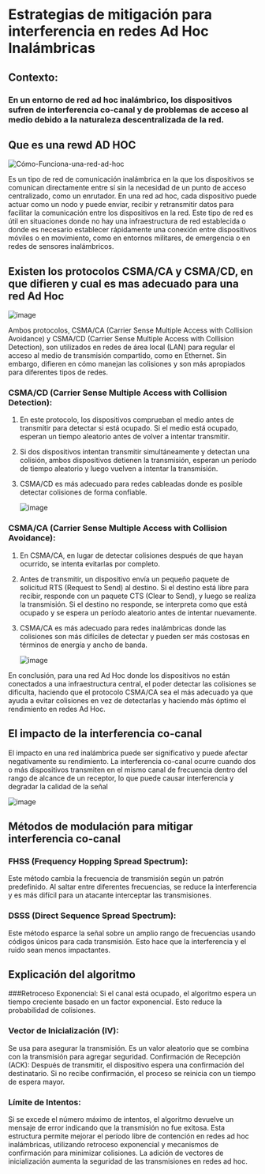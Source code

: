 #  Estrategias de mitigación para interferencia en redes Ad Hoc Inalámbricas

## Contexto: 

### En un entorno de red ad hoc inalámbrico, los dispositivos sufren de interferencia co-canal y de problemas de acceso al medio debido a la naturaleza descentralizada de la red.

## Que es una rewd AD HOC

![Cómo-Funciona-una-red-ad-hoc](https://github.com/EnriqueUPCH/DatosyredesRepo/assets/117322038/b592e266-ee27-423d-a877-a709a739f4aa)

Es un tipo de red de comunicación inalámbrica en la que los dispositivos se comunican directamente entre sí 
sin la necesidad de un punto de acceso centralizado, como un enrutador.
En una red ad hoc, cada dispositivo puede actuar como un nodo y puede enviar, recibir y retransmitir datos para 
facilitar la comunicación entre los dispositivos en la red. Este tipo de red es útil en situaciones donde no hay
una infraestructura de red establecida o donde es necesario establecer rápidamente una conexión entre dispositivos móviles o en movimiento,
como en entornos militares, de emergencia o en redes de sensores inalámbricos.

## Existen los protocolos CSMA/CA y CSMA/CD, en que difieren y cual es mas adecuado para una red Ad Hoc

  ![image](https://github.com/EnriqueUPCH/DatosyredesRepo/assets/117322038/87c1f5d0-e2a5-4a93-9a31-7dea8111d9df)

Ambos protocolos, CSMA/CA (Carrier Sense Multiple Access with Collision Avoidance) y CSMA/CD (Carrier Sense Multiple Access with Collision Detection), son utilizados en redes de área local (LAN) para regular el acceso al medio de transmisión compartido, como en Ethernet. Sin embargo, difieren en cómo manejan las colisiones y son más apropiados para diferentes tipos de redes.

### CSMA/CD (Carrier Sense Multiple Access with Collision Detection):

1. En este protocolo, los dispositivos comprueban el medio antes de transmitir para detectar si está ocupado. Si el medio está ocupado, esperan un tiempo aleatorio antes de volver a intentar transmitir.
2. Si dos dispositivos intentan transmitir simultáneamente y detectan una colisión, ambos dispositivos detienen la transmisión, esperan un período de tiempo aleatorio y luego vuelven a intentar la transmisión.
3. CSMA/CD es más adecuado para redes cableadas donde es posible detectar colisiones de forma confiable.

   ![image](https://github.com/EnriqueUPCH/DatosyredesRepo/assets/117322038/18aa92c6-2eb9-45a4-9f4e-d52185f43444)


### CSMA/CA (Carrier Sense Multiple Access with Collision Avoidance):
1. En CSMA/CA, en lugar de detectar colisiones después de que hayan ocurrido, se intenta evitarlas por completo.
2. Antes de transmitir, un dispositivo envía un pequeño paquete de solicitud RTS (Request to Send) al destino. Si el destino está libre para recibir, responde con un paquete CTS (Clear to Send), y luego se realiza la transmisión. Si el destino no responde, se interpreta como que está ocupado y se espera un período aleatorio antes de intentar nuevamente.
3. CSMA/CA es más adecuado para redes inalámbricas donde las colisiones son más difíciles de detectar y pueden ser más costosas en términos de energía y ancho de banda.

   ![image](https://github.com/EnriqueUPCH/DatosyredesRepo/assets/117322038/929a6696-ca7f-4018-93dc-ee1458ea4f3e)


En conclusión, para una red Ad Hoc donde los dispositivos no están conectados a una infraestructura central, el poder detectar las colisiones se dificulta, haciendo que el protocolo CSMA/CA sea el más adecuado ya que ayuda a evitar colisiones en vez de detectarlas y haciendo más óptimo el rendimiento en redes Ad Hoc.

## El impacto de la interferencia co-canal 

El impacto en una red inalámbrica puede ser significativo y puede afectar negativamente su rendimiento. La interferencia co-canal ocurre cuando dos o más dispositivos transmiten en el mismo canal de frecuencia dentro del rango de alcance de un receptor, lo que puede causar interferencia y degradar la calidad de la señal
  
![image](https://github.com/EnriqueUPCH/DatosyredesRepo/assets/117322038/67bf9096-b794-4866-8dd5-832063029ed0)

## Métodos de modulación para mitigar interferencia co-canal

### FHSS (Frequency Hopping Spread Spectrum):

 Este método cambia la frecuencia de
transmisión según un patrón predefinido. Al saltar entre diferentes frecuencias, se reduce la
interferencia y es más difícil para un atacante interceptar las transmisiones.

### DSSS (Direct Sequence Spread Spectrum): 

 Este método esparce la señal sobre un
amplio rango de frecuencias usando códigos únicos para cada transmisión. Esto hace que
la interferencia y el ruido sean menos impactantes.

## Explicación del algoritmo
###Retroceso Exponencial: 
Si el canal está ocupado, el algoritmo espera un tiempo creciente
basado en un factor exponencial. Esto reduce la probabilidad de colisiones.
### Vector de Inicialización (IV): 
Se usa para asegurar la transmisión. Es un valor aleatorio que
se combina con la transmisión para agregar seguridad.
Confirmación de Recepción (ACK): Después de transmitir, el dispositivo espera una
confirmación del destinatario. Si no recibe confirmación, el proceso se reinicia con un tiempo
de espera mayor.
### Límite de Intentos: 
Si se excede el número máximo de intentos, el algoritmo devuelve un
mensaje de error indicando que la transmisión no fue exitosa.
Esta estructura permite mejorar el período libre de contención en redes ad hoc inalámbricas,
utilizando retroceso exponencial y mecanismos de confirmación para minimizar colisiones.
La adición de vectores de inicialización aumenta la seguridad de las transmisiones en redes
ad hoc.

